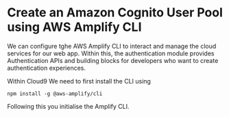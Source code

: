# Create an Amazon Cognito User Pool using AWS Amplify CLI

We can configure tghe AWS Amplify CLI to interact and manage the cloud services for our web app. Within this, the authentication module provides Authentication APIs and building blocks for developers who want to create authentication experiences.

Within Cloud9 We need to first install the CLI using

```
npm install -g @aws-amplify/cli
```

Following this you initialise the Amplify CLI.

